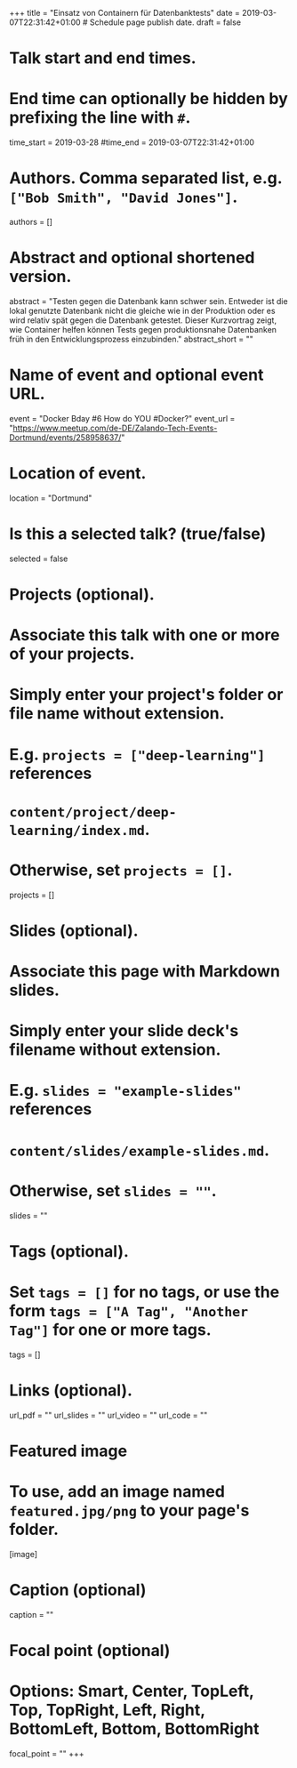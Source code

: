 +++
title = "Einsatz von Containern für Datenbanktests"
date = 2019-03-07T22:31:42+01:00  # Schedule page publish date.
draft = false

# Talk start and end times.
#   End time can optionally be hidden by prefixing the line with `#`.
time_start = 2019-03-28
#time_end = 2019-03-07T22:31:42+01:00

# Authors. Comma separated list, e.g. `["Bob Smith", "David Jones"]`.
authors = []

# Abstract and optional shortened version.
abstract = "Testen gegen die Datenbank kann schwer sein. Entweder ist die lokal genutzte Datenbank nicht die gleiche wie in der Produktion oder es wird relativ spät gegen die Datenbank getestet. Dieser Kurzvortrag zeigt, wie Container helfen können Tests gegen produktionsnahe Datenbanken früh in den Entwicklungsprozess einzubinden."
abstract_short = ""

# Name of event and optional event URL.
event = "Docker Bday #6 How do YOU #Docker?"
event_url = "https://www.meetup.com/de-DE/Zalando-Tech-Events-Dortmund/events/258958637/"

# Location of event.
location = "Dortmund"

# Is this a selected talk? (true/false)
selected = false

# Projects (optional).
#   Associate this talk with one or more of your projects.
#   Simply enter your project's folder or file name without extension.
#   E.g. `projects = ["deep-learning"]` references
#   `content/project/deep-learning/index.md`.
#   Otherwise, set `projects = []`.
projects = []

# Slides (optional).
#   Associate this page with Markdown slides.
#   Simply enter your slide deck's filename without extension.
#   E.g. `slides = "example-slides"` references
#   `content/slides/example-slides.md`.
#   Otherwise, set `slides = ""`.
slides = ""

# Tags (optional).
#   Set `tags = []` for no tags, or use the form `tags = ["A Tag", "Another Tag"]` for one or more tags.
tags = []

# Links (optional).
url_pdf = ""
url_slides = ""
url_video = ""
url_code = ""

# Featured image
# To use, add an image named `featured.jpg/png` to your page's folder.
[image]
  # Caption (optional)
  caption = ""

  # Focal point (optional)
  # Options: Smart, Center, TopLeft, Top, TopRight, Left, Right, BottomLeft, Bottom, BottomRight
  focal_point = ""
+++
